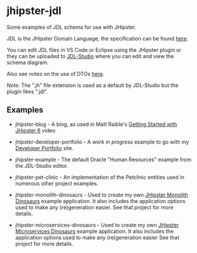 # jhipster-jdl

Some examples of JDL schema for use with JHipster.

JDL is the JHipster Domain Language, the specification can be found [here](http://www.jhipster.tech/jdl/).

You can edit JDL files in VS Code or Eclipse using the JHipster plugin or they can be uploaded to [JDL-Studio](https://start.jhipster.tech/jdl-studio/)
where you can edit and view the schema diagram.

Also see notes on the use of DTOs [here](https://www.jhipster.tech/using-dtos/).

*Note:* The ".jh" file extension is used as a default by JDL-Studio but the plugin likes ".jdl".

## Examples

- jhipster-blog - A blog, as used in Matt Raible's [Getting Started with JHipster 6](https://www.youtube.com/watch?v=uQqlO3IGpTU) video.

- jhipster-developer-portfolio - A *work in progress* example to go with my [Developer Portfolio](https://github.com/RatJuggler/developer-portfolio) site.

- jhipster-example - The default Oracle "Human Resources" example from the JDL-Studio editor.

- jhipster-pet-clinic - An implementation of the Petclinic entities used in numerous other project examples.

- jhipster-monolith-dinosaurs - Used to create my own [JHipster Monolith Dinosaurs](https://github.com/RatJuggler/jhipster-monolith-dinosaurs) example application. It also includes the application options used to make any (re)generation easier. See that project for more details.

- jhipster-microservices-dinosaurs - Used to create my own [JHipster Microservices Dinosaurs](https://github.com/RatJuggler/jhipster-microservices-dinosaurs) example application.  It also includes the application options used to make any (re)generation easier See that project for more details.
